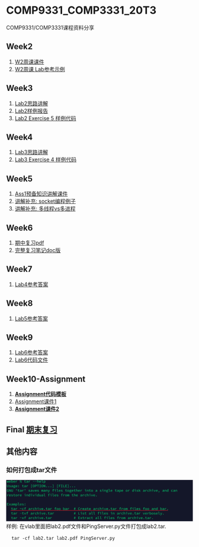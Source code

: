 # COMP9331_COMP3331_20T3
COMP9331/COMP3331课程资料分享

## Week2
1. [W2周课课件](https://github.com/lrlrlrlr/COMP9331_COMP3331_20T3/blob/master/%E5%85%A8%E5%AD%A6%E6%9C%9F%E8%A7%A3%E6%9E%90%E7%8F%ADw2.pdf)  
1. [W2周课 Lab参考示例](https://github.com/lrlrlrlr/COMP9331_COMP3331_20T3/blob/master/Labs/Lab1/w2_report.docx)

## Week3
1. [Lab2思路讲解](https://github.com/lrlrlrlr/COMP9331_COMP3331_20T3/blob/master/Labs/Lab2/Lab2%E6%80%9D%E8%B7%AF_%E5%BD%93%E5%A0%82%E8%AE%B2%E8%A7%A3.jpg)  
1. [Lab2样例报告](https://github.com/lrlrlrlr/COMP9331_COMP3331_20T3/blob/master/Labs/Lab2/Lab2.pdf)  
1. [Lab2 Exercise 5 样例代码](https://github.com/lrlrlrlr/COMP9331_COMP3331_20T3/blob/master/Labs/Lab2/PingClient%E6%A0%B7%E4%BE%8B.py)

## Week4
1. [Lab3思路讲解](https://github.com/lrlrlrlr/COMP9331_COMP3331_20T3/blob/master/Labs/Lab3/COMP9331%20Lab3%E8%AF%BE%E5%A0%82%E7%AC%94%E8%AE%B0.pdf)  
1. [Lab3 Exercise 4 样例代码](https://github.com/lrlrlrlr/COMP9331_COMP3331_20T3/blob/master/Labs/Lab3/WebServer.py)

## Week5
1. [Ass1预备知识讲解课件](https://github.com/lrlrlrlr/COMP9331_COMP3331_20T3/blob/master/assignment/%E5%85%A8%E5%AD%A6%E6%9C%9F%E8%A7%A3%E6%9E%90%E7%8F%ADw5.pdf)  
1. [讲解补充: socket编程例子](https://youtu.be/fxWdOsoY1jY) 
1. [讲解补充: 多线程vs多进程](https://youtu.be/Nn_mtL5Dzu0) 

## Week6
1. [期中复习pdf](https://github.com/lrlrlrlr/COMP9331_COMP3331_20T3/blob/master/midterm/midterm_Notes.pdf)  
1. [完整复习笔记doc版](https://github.com/lrlrlrlr/COMP9331_COMP3331_20T3/blob/master/midterm/F_Notes.docx) 

## Week7
1. [Lab4参考答案]()

## Week8
1. [Lab5参考答案](https://github.com/lrlrlrlr/COMP9331_COMP3331_20T3/blob/master/Labs/Lab5/%E5%8F%82%E8%80%83%E7%AD%94%E6%A1%88.pdf)

## Week9
1. [Lab6参考答案](https://github.com/lrlrlrlr/COMP9331_COMP3331_20T3/blob/master/Labs/Lab6/Answer.pdf)
1. [Lab6代码文件](https://github.com/lrlrlrlr/COMP9331_COMP3331_20T3/tree/master/Labs/Lab6)

## Week10-Assignment
1. [**Assignment代码模板**](https://github.com/lrlrlrlr/COMP9331_COMP3331_20T3/tree/master/assignment/class2_demo_code)
1. [Assignment课件1](https://github.com/lrlrlrlr/COMP9331_COMP3331_20T3/blob/master/assignment/Assignment%E8%AE%B2%E8%A7%A31_%E9%A2%84%E5%A4%87%E7%9F%A5%E8%AF%86.pdf)
1. [**Assignment课件2**](https://github.com/lrlrlrlr/COMP9331_COMP3331_20T3/blob/master/assignment/Assignment%E8%AE%B2%E8%A7%A32_%E6%80%9D%E8%B7%AF%E5%92%8C%E4%BB%A3%E7%A0%81.pdf)

## Final [期末复习](https://github.com/lrlrlrlr/COMP9331_COMP3331_20T3/tree/master/final)



## 其他内容

### 如何打包成tar文件
![Tar用法](https://github.com/lrlrlrlr/COMP9331_COMP3331_20T3/blob/master/Labs/Lab2/tar%E7%94%A8%E6%B3%95.jpg)
样例: 在vlab里面把lab2.pdf文件和PingServer.py文件打包成lab2.tar.
```
  tar -cf lab2.tar lab2.pdf PingServer.py
```
